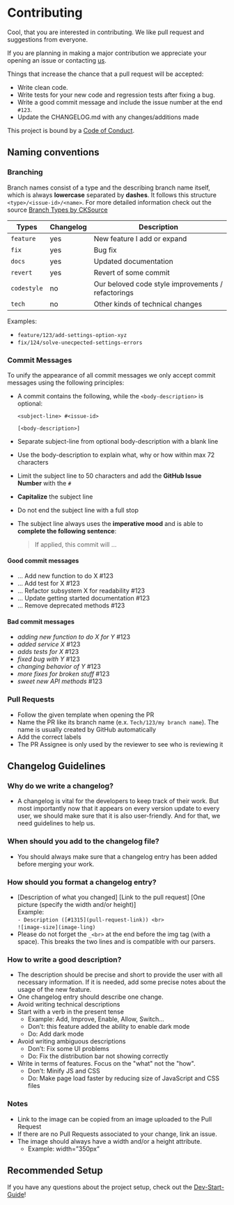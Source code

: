 # Contributing

Cool, that you are interested in contributing. We like pull request and suggestions from everyone.

If you are planning in making a major contribution we appreciate your opening an issue or contacting [us](mailto:codecharta@github.com).

Things that increase the chance that a pull request will be accepted:

- Write clean code.
- Write tests for your new code and regression tests after fixing a bug.
- Write a good commit message and include the issue number at the end `#123`.
- Update the CHANGELOG.md with any changes/additions made

This project is bound by a [Code of Conduct](CODE_OF_CONDUCT.md).

## Naming conventions

### Branching

Branch names consist of a type and the describing branch name itself, which is always **lowercase** separated by **dashes**.
It follows this structure `<type>/<issue-id>/<name>`.
For more detailed information check out the source [Branch Types by CKSource](https://docs.ckeditor.com/ckeditor5/latest/framework/guides/contributing/git-commit-message-convention.html)

| Types       | Changelog | Description                                        |
| ----------- | --------- | -------------------------------------------------- |
| `feature`   | yes       | New feature I add or expand                        |
| `fix`       | yes       | Bug fix                                            |
| `docs`      | yes       | Updated documentation                              |
| `revert`    | yes       | Revert of some commit                              |
| `codestyle` | no        | Our beloved code style improvements / refactorings |
| `tech`      | no        | Other kinds of technical changes                   |

Examples:

- `feature/123/add-settings-option-xyz`
- `fix/124/solve-unecpected-settings-errors`

### Commit Messages

To unify the appearance of all commit messages we only accept commit messages using the following principles:

- A commit contains the following, while the `<body-description>` is optional:

  ```
  <subject-line> #<issue-id>

  [<body-description>]
  ```

- Separate subject-line from optional body-description with a blank line
- Use the body-description to explain what, why or how within max 72 characters
- Limit the subject line to 50 characters and add the **GitHub Issue Number** with the `#`
- **Capitalize** the subject line
- Do not end the subject line with a full stop
- The subject line always uses the **imperative mood** and is able to **complete the following sentence**:
  > If applied, this commit will ...

#### Good commit messages

- ... Add new function to do X #123
- ... Add test for X #123
- ... Refactor subsystem X for readability #123
- ... Update getting started documentation #123
- ... Remove deprecated methods #123

#### Bad commit messages

- _adding new function to do X for Y_ #123
- _added service X_ #123
- _adds tests for X_ #123
- _fixed bug with Y_ #123
- _changing behavior of Y_ #123
- _more fixes for broken stuff_ #123
- _sweet new API methods_ #123

### Pull Requests

- Follow the given template when opening the PR
- Name the PR like its branch name (e.x. `Tech/123/my branch name`). The name is usually created by GitHub automatically
- Add the correct labels
- The PR Assignee is only used by the reviewer to see who is reviewing it

## Changelog Guidelines

### Why do we write a changelog?

- A changelog is vital for the developers to keep track of their work. But most importantly now that it appears on every version update to every user, we should make sure that it is also user-friendly. And for that, we need guidelines to help us.

### When should you add to the changelog file?

- You should always make sure that a changelog entry has been added before merging your work.

### How should you format a changelog entry?

- [Description of what you changed] [Link to the pull request]
  [One picture (specify the width and/or height)]<br/>
  Example:<br/>
  `- Description ([#1315](pull-request-link)) <br>`<br/>
  `![image-size](image-ling)`<br/>
- Please do not forget the `_<br>` at the end before the img tag (with a space). This breaks the two lines and is compatible with our parsers.

### How to write a good description?

- The description should be precise and short to provide the user with all necessary information. If it is needed, add some precise notes about the usage of the new feature.
- One changelog entry should describe one change.
- Avoid writing technical descriptions
- Start with a verb in the present tense
  - Example: Add, Improve, Enable, Allow, Switch...
  - Don’t: this feature added the ability to enable dark mode
  - Do: Add dark mode
- Avoid writing ambiguous descriptions
  - Don’t: Fix some UI problems
  - Do: Fix the distribution bar not showing correctly
- Write in terms of features. Focus on the "what" not the "how".
  - Don’t: Minify JS and CSS
  - Do: Make page load faster by reducing size of JavaScript and CSS files

### Notes

- Link to the image can be copied from an image uploaded to the Pull Request
- If there are no Pull Requests associated to your change, link an issue.
- The image should always have a width and/or a height attribute.
  - Example: width=”350px”

## Recommended Setup

If you have any questions about the project setup, check out the [Dev-Start-Guide](DEV_START_GUIDE.md)!

